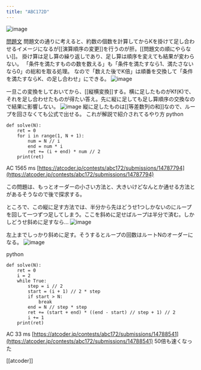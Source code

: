 ```yaml
---
title: "ABC172D"
---
```


![image](https://gyazo.com/d184857cee408b25e6ea65eb0d7f3799/thumb/1000)


[問題文](https://atcoder.jp/contests/abc172/tasks/abc172_d)
問題文の通りに考えると、約数の個数を計算してからKを掛けて足し合わせるイメージになるが[[演算順序の変更]]を行うのが肝。[[問題文の順にやらない]]。
掛け算は足し算の繰り返しであり、足し算は順序を変えても結果が変わらない。
「条件を満たすものの数を数える」も「条件を満たすなら1、満たさないなら0」の総和を取る処理。
なので「数えた後でK倍」は順番を交換して「条件を満たすならK、の足し合わせ」にできる。
![image](https://gyazo.com/c5ad2bfbd34a616a96d2e65e5a7c4177/thumb/1000)

一旦この変換をしておいてから、[[縦横変換]]する。横に足したものがKf(K)で、それを足し合わせたものが得たい答え。先に縦に足しても足し算順序の交換なので結果に影響しない。
![image](https://gyazo.com/0d96d3c6ed540a523a4c41b8aff945c6/thumb/1000)
縦に足したものは[[等差数列の和]]なので、ループを回さなくても公式で出せる。
これが解説で紹介されてるやり方
python

```
def solve(N):
    ret = 0
    for i in range(1, N + 1):
        num = N // i
        end = num * i
        ret += (i + end) * num // 2
    print(ret)
```

AC 1565 ms [https://atcoder.jp/contests/abc172/submissions/14787794](https://atcoder.jp/contests/abc172/submissions/14787794)

この問題は、もっとオーダーの小さい方法と、大きいけどなんとか通せる方法とがあるそうなので後で探求する。

ところで、この縦に足す方法では、半分から先はどうせ1つしかないのにループを回して一つずつ足してしまう。ここを斜めに足せばループは半分で済む。しかしどうせ斜めに足すなら…
![image](https://gyazo.com/8ce00ba56e9147b6791e01a708f97b66/thumb/1000)

左上までしっかり斜めに足す。そうするとループの回数はルートNのオーダーになる。
![image](https://gyazo.com/eefa326a4a1e00751adbecea14d340fd/thumb/1000)

python

```
def solve(N):
    ret = 0
    i = 2
    while True:
        step = i // 2
        start = (i + 1) // 2 * step
        if start > N:
            break
        end = N // step * step
        ret += (start + end) * ((end - start) // step + 1) // 2
        i += 1
    print(ret)
```

AC 33 ms [https://atcoder.jp/contests/abc172/submissions/14788541](https://atcoder.jp/contests/abc172/submissions/14788541)
50倍も速くなった

[[atcoder]]
